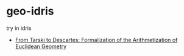 # geo-idris
try in idris

- [From Tarski to Descartes: Formalization of the
Arithmetization of Euclidean Geometry](https://hal.archives-ouvertes.fr/hal-01282550/document)
